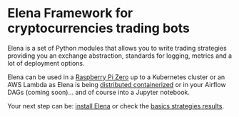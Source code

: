 # Elena Framework for cryptocurrencies trading bots

Elena is a set of Python modules that allows you to write trading strategies providing you an exchange abstraction,
standards for logging, metrics and a lot of deployment options.

Elena can be used in a [Raspberry Pi Zero](01_install/pure_python) up to a Kubernetes cluster or an AWS Lambda as Elena
is being [distributed containerized](01_install/docker) or in your Airflow DAGs (coming soon)... and of course into a
Jupyter notebook.

Your next step can be: [install Elena](01_install/pure_python.md) or check the [basics strategies results](03_strategies/use_cases.md). 


